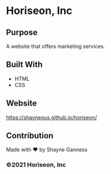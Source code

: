 # Horiseon, Inc

## Purpose
A website that offers marketing services.

## Built With
* HTML
* CSS

## Website
https://shayneous.github.io/horiseon/

## Contribution
Made with ❤️ by Shayne Ganness

### ©️2021 Horiseon, Inc 
